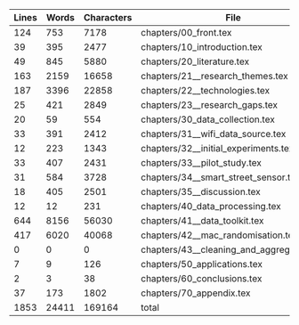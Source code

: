 Lines|Words|Characters|File
---|---|---|---
124|753|7178|chapters/00_front.tex
39|395|2477|chapters/10_introduction.tex
49|845|5880|chapters/20_literature.tex
163|2159|16658|chapters/21__research_themes.tex
187|3396|22858|chapters/22__technologies.tex
25|421|2849|chapters/23__research_gaps.tex
20|59|554|chapters/30_data_collection.tex
33|391|2412|chapters/31__wifi_data_source.tex
12|223|1343|chapters/32__initial_experiments.tex
33|407|2431|chapters/33__pilot_study.tex
31|584|3728|chapters/34__smart_street_sensor.tex
18|405|2501|chapters/35__discussion.tex
12|12|231|chapters/40_data_processing.tex
644|8156|56030|chapters/41__data_toolkit.tex
417|6020|40068|chapters/42__mac_randomisation.tex
0|0|0|chapters/43__cleaning_and_aggregation.tex
7|9|126|chapters/50_applications.tex
2|3|38|chapters/60_conclusions.tex
37|173|1802|chapters/70_appendix.tex
1853|24411|169164|total
